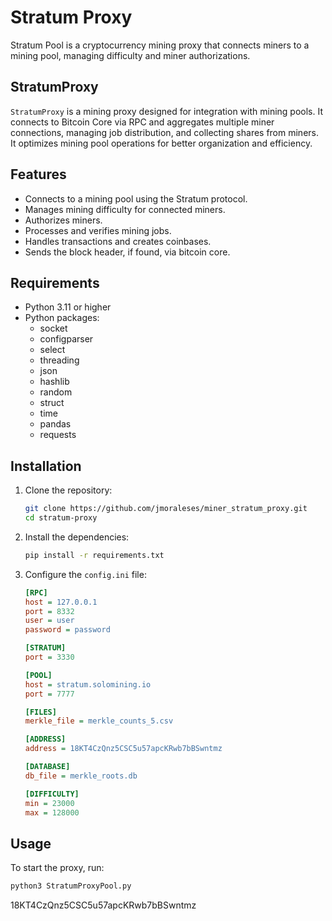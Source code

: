 # Stratum Proxy

Stratum Pool is a cryptocurrency mining proxy that connects miners to a mining pool, managing difficulty and miner authorizations.


## StratumProxy
`StratumProxy` is a mining proxy designed for integration with mining pools. It connects to Bitcoin Core via RPC and aggregates multiple miner connections, managing job distribution, and collecting shares from miners. It optimizes mining pool operations for better organization and efficiency.

## Features

- Connects to a mining pool using the Stratum protocol.
- Manages mining difficulty for connected miners.
- Authorizes miners.
- Processes and verifies mining jobs.
- Handles transactions and creates coinbases.
- Sends the block header, if found, via bitcoin core.

## Requirements

- Python 3.11 or higher
- Python packages:
  - socket
  - configparser
  - select
  - threading
  - json
  - hashlib
  - random
  - struct
  - time
  - pandas
  - requests

## Installation

1. Clone the repository:
    ```sh
    git clone https://github.com/jmoraleses/miner_stratum_proxy.git
    cd stratum-proxy
    ```

2. Install the dependencies:
    ```sh
    pip install -r requirements.txt
    ```

3. Configure the `config.ini` file:
    ```ini
    [RPC]
    host = 127.0.0.1
    port = 8332
    user = user
    password = password
    
    [STRATUM]
    port = 3330
    
    [POOL]
    host = stratum.solomining.io
    port = 7777
    
    [FILES]
    merkle_file = merkle_counts_5.csv
    
    [ADDRESS]
    address = 18KT4CzQnz5CSC5u57apcKRwb7bBSwntmz
    
    [DATABASE]
    db_file = merkle_roots.db
    
    [DIFFICULTY]
    min = 23000
    max = 128000
    ```

## Usage

To start the proxy, run:
```sh
python3 StratumProxyPool.py
```


18KT4CzQnz5CSC5u57apcKRwb7bBSwntmz
